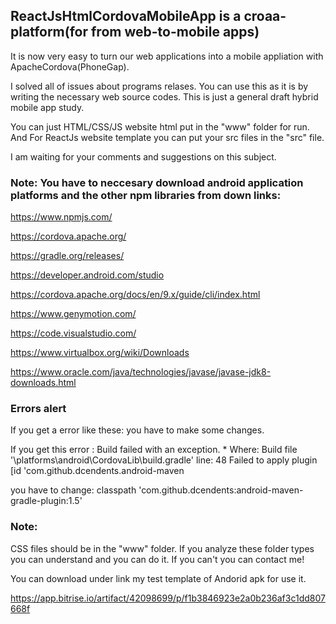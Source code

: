 ## ReactJsHtmlCordovaMobileApp is a croaa-platform(for from web-to-mobile apps)


It is now very easy to turn our web applications into a mobile appliation with ApacheCordova(PhoneGap).

I solved all of issues about programs relases. You can use this as it is by writing the necessary web source codes.
This is just a general draft hybrid mobile app study.

You can just HTML/CSS/JS website html put in the "www" folder for run. And For ReactJs website template you can put your src files in the "src" file.

 I am waiting for your comments and suggestions on this subject.


### Note: You have to neccesary download android application platforms and the other npm libraries from down links:

https://www.npmjs.com/


https://cordova.apache.org/


https://gradle.org/releases/


https://developer.android.com/studio


https://cordova.apache.org/docs/en/9.x/guide/cli/index.html


https://www.genymotion.com/


https://code.visualstudio.com/


https://www.virtualbox.org/wiki/Downloads


https://www.oracle.com/java/technologies/javase/javase-jdk8-downloads.html




### Errors alert

If you get a error like these: you have to make some changes.

If you get this error :
Build failed with an exception. * Where: Build file '\platforms\android\CordovaLib\build.gradle' line: 48
Failed to apply plugin [id 'com.github.dcendents.android-maven

you have to change:
classpath 'com.github.dcendents:android-maven-gradle-plugin:1.5'

### Note: 
CSS files should be in the "www" folder. If you analyze these folder types you can understand and you can do it. If you can't you can contact me!


You can download under link my test template of Andorid apk for use it.

https://app.bitrise.io/artifact/42098699/p/f1b3846923e2a0b236af3c1dd807668f
